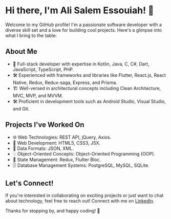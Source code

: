 # Hi there, I'm Ali Salem Essouiah! 👋

Welcome to my GitHub profile! I'm a passionate software developer with a diverse skill set and a love for building cool projects. Here's a glimpse into what I bring to the table:

## About Me
- 🚀 Full-stack developer with expertise in Kotlin, Java, C, C#, Dart, JavaScript, TypeScript, PHP.
- 🛠️ Experienced with frameworks and libraries like Flutter, React.js, React Native, Redux, Redux-saga, Express, and Prisma.
- 🏗️ Well-versed in architectural concepts including Clean Architecture, MVC, MVP, and MVVM.
- 🛠️ Proficient in development tools such as Android Studio, Visual Studio, and Git.

## Projects I've Worked On
- 🌐 Web Technologies: REST API, jQuery, Axios.
- 🌟 Web Development: HTML5, CSS3, JSX.
- 📑 Data Formats: JSON, XML.
- 💡 Object-Oriented Concepts: Object-Oriented Programming (OOP).
- 🔄 State Management: Redux, Flutter Bloc.
- 🗄️ Database Management Systems: PostgreSQL, MySQL, SQLite.

## Let's Connect!
If you're interested in collaborating on exciting projects or just want to chat about technology, feel free to reach out! Connect with me on [LinkedIn](https://www.linkedin.com/in/ali-salem-essouiah/).

Thanks for stopping by, and happy coding! 🚀
